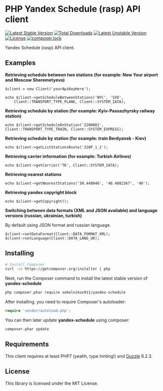 PHP Yandex Schedule (rasp) API client
=====================================

[![Latest Stable Version](https://poser.pugx.org/sokolnikov911/yandex-schedule/v/stable)](https://packagist.org/packages/sokolnikov911/yandex-schedule)
[![Total Downloads](https://poser.pugx.org/sokolnikov911/yandex-schedule/downloads)](https://packagist.org/packages/sokolnikov911/yandex-schedule)
[![Latest Unstable Version](https://poser.pugx.org/sokolnikov911/yandex-schedule/v/unstable)](https://packagist.org/packages/sokolnikov911/yandex-schedule)
[![License](https://poser.pugx.org/sokolnikov911/yandex-schedule/license)](https://packagist.org/packages/sokolnikov911/yandex-schedule)
[![composer.lock](https://poser.pugx.org/sokolnikov911/yandex-schedule/composerlock)](https://packagist.org/packages/sokolnikov911/yandex-schedule)


Yandex Schedule (rasp) API client.


## Examples

**Retrieving schedule between two stations (for example: New Your airport and Moscow Sheremetyevo)**

```
$client = new Client('yourApiKeyHere');

echo $client->getScheduleBetweenStations('NYC', 'SVO',
    Client::TRANSPORT_TYPE_PLANE, Client::SYSTEM_IATA);
```


**Retrieving schedule by station (for example: Kyiv-Passazhyrsky railway station)**

```
echo $client->getScheduleOnStation('2200001', Client::TRANSPORT_TYPE_TRAIN, Client::SYSTEM_EXPRESS);
```

**Retrieving schedule by station (for example: train Berdyansk - Kiev)**

```
echo $client->getListStationsRoute('228P_1_2');
```

**Retrieving carrier information (for example: Turkish Airlines)**

```
echo $client->getCarrier('TK', Client::SYSTEM_IATA);
```

**Retrieving nearest stations**

```
echo $client->getNearestStations('50.440046', '40.4882367', '40');
```

**Retrieving yandex copyright block**

```
echo $client->getCopyright();
```


**Switching between data formats (XML and JSON available) and language versions (russian, ukrainian, turkish)**

By default using JSON format and russian language.


```
$client->setDataFormat(Client::DATA_FORMAT_XML);
$client->setLanguage(Client::DATA_LANG_UK);
```



## Installing


```bash
# Install Composer
curl -sS https://getcomposer.org/installer | php
```

Next, run the Composer command to install the latest stable version of **yandex-schedule**

```bash
php composer.phar require sokolnikov911/yandex-schedule
```

After installing, you need to require Composer's autoloader:

```php
require 'vendor/autoload.php';
```

You can then later update **yandex-schedule** using composer:

 ```bash
composer.phar update
 ```
 
 
## Requirements

This client requires at least PHP7 (yeahh, type hinting!) and [Guzzle](https://github.com/guzzle/guzzle) 6.2.3.


## License

This library is licensed under the MIT License.